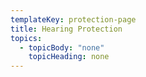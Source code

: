 ```yaml
---
templateKey: protection-page
title: Hearing Protection
topics:
  - topicBody: "none"
    topicHeading: none
---
```



